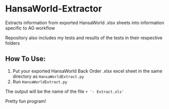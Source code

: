 # HansaWorld-Extractor

Extracts information from exported HansaWorld .xlsx sheets into information specific to AG workflow

Repository also includes my tests and results of the tests in their respective folders

 ## How To Use:
1. Put your exported HansaWorld Back Order .xlsx excel sheet in the same directory as ```HansaWorldExtract.py```
2. Run ```HansaWorldExtract.py```
 
The output will be the name of the file  ```+ '- Extract.xls'```

Pretty fun program!

